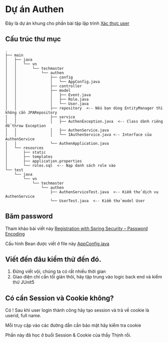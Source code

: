 # Dự án Authen

Đây là dự án khung cho phần bài tập lập trình [Xác thực user](../../HomeWork.md)

## Cấu trúc thư mục
```
.
├── main
│   ├── java
│   │   └── vn
│   │       └── techmaster
│   │           └── authen
│   │               ├── config
│   │               │   └── AppConfig.java
│   │               ├── controller
│   │               ├── model
│   │               │   ├── Event.java
│   │               │   ├── Role.java
│   │               │   └── User.java
│   │               ├── repository  <-- Nếu bạn dùng EntityManager thì không cần JPARepository
│   │               ├── service
│   │               │   ├── AuthenException.java  <-- Class dành riêng để throw Exception
│   │               │   ├── AuthenService.java
│   │               │   └── IAuthenService.java <-- Interface của AuthenService
│   │               └── AuthenApplication.java
│   └── resources
│       ├── static
│       ├── templates
│       ├── application.properties
│       └── roles.sql  <-- Nạp danh sách role vào
└── test
    └── java
        └── vn
            └── techmaster
                └── authen
                    ├── AuthenServiceTest.java  <-- Kiểm thử dịch vụ AuthenService
                    └── UserTest.java  <-- Kiểm thử model User
```

## Băm password

Tham khảo bài viết này [Registration with Spring Security – Password Encoding](https://www.baeldung.com/spring-security-registration-password-encoding-bcrypt)

Cấu hình Bean được viết ở file này [AppConfig.java](src/main/java/vn/techmaster/authen/config/AppConfig.java)

## Viết đến đâu kiểm thử đến đó.

1. Đừng viết vội, chúng ta có rất nhiều thời gian
2. Giao diện chỉ cần tối giản thôi, hãy tập trung vào logic back end và kiểm thử JUnit5

## Có cần Session và Cookie không?

Có ! Sau khi user login thành công hãy tạo session và trả về cookie là userid, full name.

Mỗi truy cập vào các đường dẫn cần bảo mật hãy kiểm tra cookie

Phần này đã học ở buổi Session & Cookie của thầy Thịnh rồi.